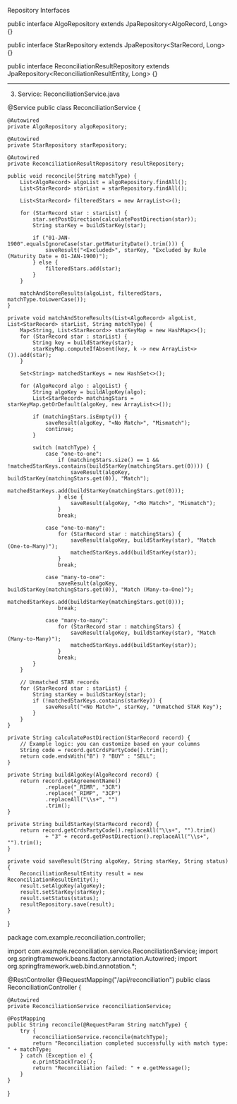 Repository Interfaces

public interface AlgoRepository extends JpaRepository<AlgoRecord, Long> {}

public interface StarRepository extends JpaRepository<StarRecord, Long> {}

public interface ReconciliationResultRepository extends JpaRepository<ReconciliationResultEntity, Long> {}


---

3. Service: ReconciliationService.java

@Service
public class ReconciliationService {

    @Autowired
    private AlgoRepository algoRepository;

    @Autowired
    private StarRepository starRepository;

    @Autowired
    private ReconciliationResultRepository resultRepository;

    public void reconcile(String matchType) {
        List<AlgoRecord> algoList = algoRepository.findAll();
        List<StarRecord> starList = starRepository.findAll();

        List<StarRecord> filteredStars = new ArrayList<>();

        for (StarRecord star : starList) {
            star.setPostDirection(calculatePostDirection(star));
            String starKey = buildStarKey(star);

            if ("01-JAN-1900".equalsIgnoreCase(star.getMaturityDate().trim())) {
                saveResult("<Excluded>", starKey, "Excluded by Rule (Maturity Date = 01-JAN-1900)");
            } else {
                filteredStars.add(star);
            }
        }

        matchAndStoreResults(algoList, filteredStars, matchType.toLowerCase());
    }

    private void matchAndStoreResults(List<AlgoRecord> algoList, List<StarRecord> starList, String matchType) {
        Map<String, List<StarRecord>> starKeyMap = new HashMap<>();
        for (StarRecord star : starList) {
            String key = buildStarKey(star);
            starKeyMap.computeIfAbsent(key, k -> new ArrayList<>()).add(star);
        }

        Set<String> matchedStarKeys = new HashSet<>();

        for (AlgoRecord algo : algoList) {
            String algoKey = buildAlgoKey(algo);
            List<StarRecord> matchingStars = starKeyMap.getOrDefault(algoKey, new ArrayList<>());

            if (matchingStars.isEmpty()) {
                saveResult(algoKey, "<No Match>", "Mismatch");
                continue;
            }

            switch (matchType) {
                case "one-to-one":
                    if (matchingStars.size() == 1 && !matchedStarKeys.contains(buildStarKey(matchingStars.get(0)))) {
                        saveResult(algoKey, buildStarKey(matchingStars.get(0)), "Match");
                        matchedStarKeys.add(buildStarKey(matchingStars.get(0)));
                    } else {
                        saveResult(algoKey, "<No Match>", "Mismatch");
                    }
                    break;

                case "one-to-many":
                    for (StarRecord star : matchingStars) {
                        saveResult(algoKey, buildStarKey(star), "Match (One-to-Many)");
                        matchedStarKeys.add(buildStarKey(star));
                    }
                    break;

                case "many-to-one":
                    saveResult(algoKey, buildStarKey(matchingStars.get(0)), "Match (Many-to-One)");
                    matchedStarKeys.add(buildStarKey(matchingStars.get(0)));
                    break;

                case "many-to-many":
                    for (StarRecord star : matchingStars) {
                        saveResult(algoKey, buildStarKey(star), "Match (Many-to-Many)");
                        matchedStarKeys.add(buildStarKey(star));
                    }
                    break;
            }
        }

        // Unmatched STAR records
        for (StarRecord star : starList) {
            String starKey = buildStarKey(star);
            if (!matchedStarKeys.contains(starKey)) {
                saveResult("<No Match>", starKey, "Unmatched STAR Key");
            }
        }
    }

    private String calculatePostDirection(StarRecord record) {
        // Example logic: you can customize based on your columns
        String code = record.getCrdsPartyCode().trim();
        return code.endsWith("B") ? "BUY" : "SELL";
    }

    private String buildAlgoKey(AlgoRecord record) {
        return record.getAgreementName()
                .replace("_RIMR", "3CR")
                .replace("_RIMP", "3CP")
                .replaceAll("\\s+", "")
                .trim();
    }

    private String buildStarKey(StarRecord record) {
        return record.getCrdsPartyCode().replaceAll("\\s+", "").trim()
                + "3" + record.getPostDirection().replaceAll("\\s+", "").trim();
    }

    private void saveResult(String algoKey, String starKey, String status) {
        ReconciliationResultEntity result = new ReconciliationResultEntity();
        result.setAlgoKey(algoKey);
        result.setStarKey(starKey);
        result.setStatus(status);
        resultRepository.save(result);
    }
}







package com.example.reconciliation.controller;

import com.example.reconciliation.service.ReconciliationService;
import org.springframework.beans.factory.annotation.Autowired;
import org.springframework.web.bind.annotation.*;

@RestController
@RequestMapping("/api/reconciliation")
public class ReconciliationController {

    @Autowired
    private ReconciliationService reconciliationService;

    @PostMapping
    public String reconcile(@RequestParam String matchType) {
        try {
            reconciliationService.reconcile(matchType);
            return "Reconciliation completed successfully with match type: " + matchType;
        } catch (Exception e) {
            e.printStackTrace();
            return "Reconciliation failed: " + e.getMessage();
        }
    }
}
